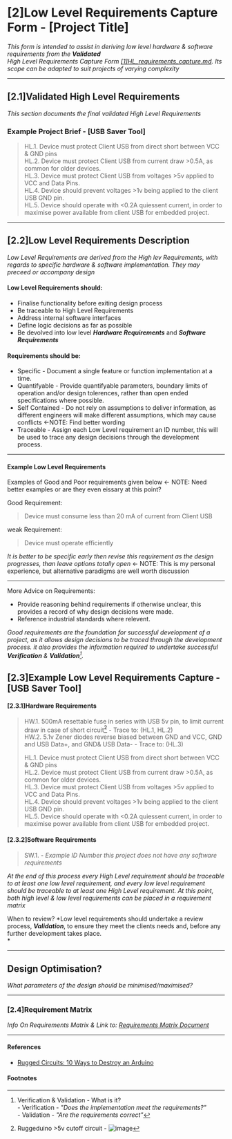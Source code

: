 # [2]Low Level Requirements Capture Form - [Project Title]

_This form is intended to assist in deriving low level hardware & software requirements from the ***Validated***  
High Level Requirements Capture Form [[1]HL_requirements_capture.md](https://github.com/PanGalacticTech/project_template/blob/main/%5B1%5DHL_requirements_capture.md).
Its scope can be adapted to suit projects of varying complexity_ <br>
_______________________________________________________________________________________________________________________________________________________
## [2.1]Validated High Level Requirements

_This section documents the final validated High Level Requirements_

### Example Project Brief - [USB Saver Tool]

>
> HL.1. Device must protect Client USB from direct short between VCC & GND pins                                            <br>
> HL.2. Device must protect Client USB from current draw >0.5A, as common for older devices.                               <br>
> HL.3. Device must protect Client USB from voltages >5v applied to VCC and Data Pins.                                     <br>
> HL.4. Device should prevent voltages >1v being applied to the client USB GND pin.                                        <br>
> HL.5. Device should operate with <0.2A quiessent current, in order to maximise power available from client USB for embedded project.   <br>
> 

_______________________________________________________________________________________________________________________________________________________
## [2.2]Low Level Requirements Description

*Low Level Requirements are derived from the High lev Requirements, with regards to specific hardware & software implementation. They may preceed or accompany design*

#### Low Level Requirements should:
- Finalise functionality before exiting design process
- Be traceable to High Level Requirements
- Address internal software interfaces
- Define logic decisions as far as possible
- Be devolved into low level ***Hardware Requirements*** and ***Software Requirements***


#### Requirements should be:
- Specific           - Document a single feature or function implementation at a time.                                                 <br>
- Quantifyable       - Provide quantifyable parameters, boundary limits of operation and/or design tolerences, rather than open ended specifications where possible.                <br>
- Self Contained     - Do not rely on assumptions to deliver information, as different engineers will make different assumptions, which may cause conflicts <-NOTE: Find better wording <br>
- Traceable          - Assign each Low Level requirement an ID number, this will be used to trace any design decisions through the development process. <br>


--------------------------------------------------------------------------------------
#### Example Low Level Requirements
Examples of Good and Poor requirements given below <- NOTE: Need better examples or are they even eissary at this point?

Good Requirement:
> Device must consume less than 20 mA of current from Client USB

weak Requirement:
> Device must operate efficiently
 
_It is better to be specific early then revise this requirement as the design progresses, than leave options totally open_ <- NOTE: This is my personal experience, but alternative paradigms are well worth discussion<br>

--------------------------------------------------------------------------------------

More Advice on Requirements:
- Provide reasoning behind requirements if otherwise unclear, this provides a record of why design decisions were made.<br>
- Reference industrial standards where relevent.<br>

_Good requirements are the foundation for successful development of a project, as it allows design decisions to be traced through the development process.
it also provides the information required to undertake successful **Verification** & **Validation**[^V&V]._ 


## [2.3]Example Low Level Requirements Capture - [USB Saver Tool]

#### [2.3.1]Hardware Requirements
>
> HW.1. 500mA resettable fuse in series with USB 5v pin, to limit current draw in case of short circuit[^2] - Trace to: (HL.1, HL.2)   <br>
> HW.2. 5.1v Zener diodes reverse biased between GND and VCC, GND and USB Data+, and GND& USB Data-     - Trace to: (HL.3)         <br>
> 
> HL.1. Device must protect Client USB from direct short between VCC & GND pins                                            <br>
> HL.2. Device must protect Client USB from current draw >0.5A, as common for older devices.                               <br>
> HL.3. Device must protect Client USB from voltages >5v applied to VCC and Data Pins.                                     <br>
> HL.4. Device should prevent voltages >1v being applied to the client USB GND pin.                                        <br>
> HL.5. Device should operate with <0.2A quiessent current, in order to maximise power available from client USB for embedded project.   <br>

#### [2.3.2]Software Requirements

> SW.1. - *Example ID Number this project does not have any software requirements*

*At the end of this process every High Level requirement should be traceable to at least one low level requirement, and every low level requirement should
be traceable to at least one High Level requirement. At this point, both high level & low level requirements can be placed in a requirement matrix*

When to review? 
*Low level requirements should undertake a review process, ***Validation***, to ensure they meet the clients needs and, before any further development takes place. <br>
*

_______________________________________________________________________________________________________________________________________________________
## Design Optimisation?

_What parameters of the design should be minimised/maximised?_

_______________________________________________________________________________________________________________________________________________________

### [2.4]Requirement Matrix

_Info On Requirements Matrix & Link to: [Requirements Matrix Document](https://broken_link.com)_

_______________________________________________________________________________________________________________________________________________________
#### References

- [Rugged Circuits: 10 Ways to Destroy an Arduino](https://www.rugged-circuits.com/10-ways-to-destroy-an-arduino)

#### Footnotes



[^V&V]: Verification & Validation - What is it? <br>
        - Verification - _"Does the implementation meet the requirements?"_ <br>
        - Validation   - _"Are the requirements correct"_
        
[^2]: Ruggeduino >5v cutoff circuit
          - ![image](https://user-images.githubusercontent.com/53580358/148758688-282c6b19-230f-4211-98ce-a5ba380fc2d2.png)
